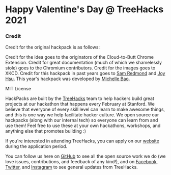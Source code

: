 # Happy Valentine's Day @ TreeHacks 2021

### Credit

Credit for the original hackpack is as follows: 

Credit for the idea goes to the originators of the Cloud-to-Butt Chrome Extension. Credit for great documentation (much of which we shamelessly stole) goes to the Chromium contributors. Credit for the images goes to XKCD. Credit for this hackpack in past years goes to [Sam Redmond](https://github.com/sredmond) and [Joy Hsu](https://github.com/joyhsu0504). This year's hackpack was developed by [Michelle Bao](https://github.com/michellebao/).

MIT License

HackPacks are built by the [TreeHacks](https://www.treehacks.com/) team to help hackers build great projects at our hackathon that happens every February at Stanford. We believe that everyone of every skill level can learn to make awesome things, and this is one way we help facilitate hacker culture. We open source our hackpacks (along with our internal tech) so everyone can learn from and use them! Feel free to use these at your own hackathons, workshops, and anything else that promotes building :) 

If you're interested in attending TreeHacks, you can apply on our [website](https://www.treehacks.com/) during the application period.

You can follow us here on [GitHub](https://github.com/treehacks) to see all the open source work we do (we love issues, contributions, and feedback of any kind!), and on [Facebook](https://facebook.com/treehacks), [Twitter](https://twitter.com/hackwithtrees), and [Instagram](https://instagram.com/hackwithtrees) to see general updates from TreeHacks. 
